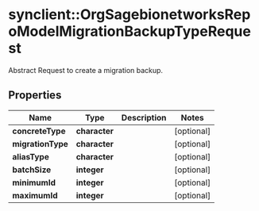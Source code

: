 # synclient::OrgSagebionetworksRepoModelMigrationBackupTypeRequest

Abstract Request to create a migration backup.

## Properties
Name | Type | Description | Notes
------------ | ------------- | ------------- | -------------
**concreteType** | **character** |  | [optional] 
**migrationType** | **character** |  | [optional] 
**aliasType** | **character** |  | [optional] 
**batchSize** | **integer** |  | [optional] 
**minimumId** | **integer** |  | [optional] 
**maximumId** | **integer** |  | [optional] 


